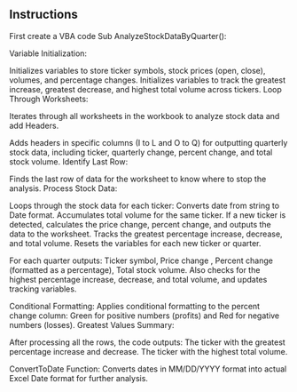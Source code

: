 ## Instructions

First create a VBA code Sub AnalyzeStockDataByQuarter():

Variable Initialization:

Initializes variables to store ticker symbols, stock prices (open, close), volumes, and percentage changes.
Initializes variables to track the greatest increase, greatest decrease, and highest total volume across tickers.
Loop Through Worksheets:

Iterates through all worksheets in the workbook to analyze stock data and add Headers.

Adds headers in specific columns (I to L and O to Q) for outputting quarterly stock data, including ticker, quarterly change, percent change, and total stock volume.
Identify Last Row:

Finds the last row of data for the worksheet to know where to stop the analysis.
Process Stock Data:

Loops through the stock data for each ticker:
Converts date from string to Date format.
Accumulates total volume for the same ticker.
If a new ticker is detected, calculates the price change, percent change, and outputs the data to the worksheet.
Tracks the greatest percentage increase, decrease, and total volume.
Resets the variables for each new ticker or quarter.


For each quarter outputs:  Ticker symbol, Price change , Percent change (formatted as a percentage), Total stock volume.
Also checks for the highest percentage increase, decrease, and total volume, and updates tracking variables.

Conditional Formatting: Applies conditional formatting to the percent change column:
Green for positive numbers (profits) and Red for negative numbers (losses).
Greatest Values Summary:

After processing all the rows, the code outputs: The ticker with the greatest percentage increase and decrease. The ticker with the highest total volume.

ConvertToDate Function:
Converts dates in MM/DD/YYYY format into actual Excel Date format for further analysis.